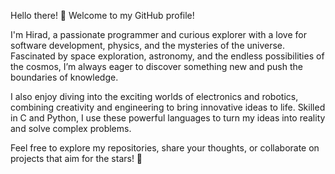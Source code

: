 Hello there! 👋 Welcome to my GitHub profile!

I'm Hirad, a passionate programmer and curious explorer with a love for software development, physics, and the mysteries of the universe. Fascinated by space exploration, astronomy, and the endless possibilities of the cosmos, I’m always eager to discover something new and push the boundaries of knowledge.

I also enjoy diving into the exciting worlds of electronics and robotics, combining creativity and engineering to bring innovative ideas to life. Skilled in C and Python, I use these powerful languages to turn my ideas into reality and solve complex problems.

Feel free to explore my repositories, share your thoughts, or collaborate on projects that aim for the stars! 🌌
